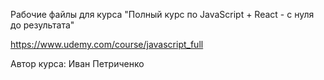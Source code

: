 Рабочие файлы для курса "Полный курс по JavaScript + React - с нуля до результата"

https://www.udemy.com/course/javascript_full

Автор курса: Иван Петриченко
